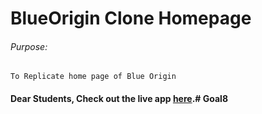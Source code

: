 # BlueOrigin Clone Homepage

###### Purpose:
    To Replicate home page of Blue Origin

#### Dear Students, Check out the live app [here](http://203.193.173.125/buildriseshine/design/blueOrigin-clone-homepage/).#   G o a l 8  
 
